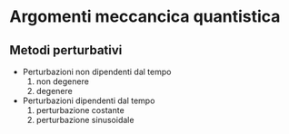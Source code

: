 # Argomenti meccancica quantistica

## Metodi perturbativi

- Perturbazioni non dipendenti dal tempo
    1. non degenere
    1. degenere
- Perturbazioni dipendenti dal tempo
    1. perturbazione costante
    1. perturbazione sinusoidale

